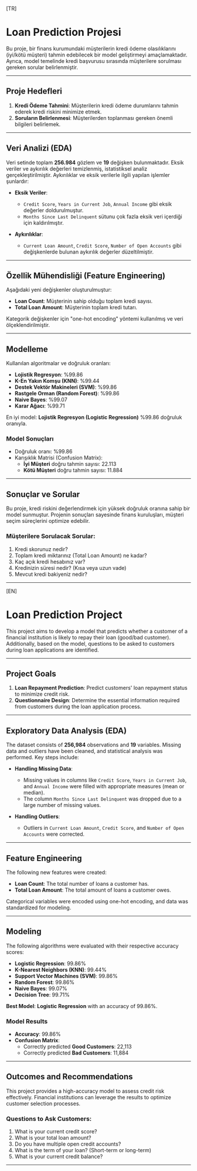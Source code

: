 [TR]
# Loan Prediction Projesi

Bu proje, bir finans kurumundaki müşterilerin kredi ödeme olasılıklarını (iyi/kötü müşteri) tahmin edebilecek bir model geliştirmeyi amaçlamaktadır. Ayrıca, model temelinde kredi başvurusu sırasında müşterilere sorulması gereken sorular belirlenmiştir.

---

## Proje Hedefleri

1. **Kredi Ödeme Tahmini**: Müşterilerin kredi ödeme durumlarını tahmin ederek kredi riskini minimize etmek.
2. **Soruların Belirlenmesi**: Müşterilerden toplanması gereken önemli bilgileri belirlemek.

---

## Veri Analizi (EDA)

Veri setinde toplam **256.984** gözlem ve **19** değişken bulunmaktadır. Eksik veriler ve aykırılık değerleri temizlenmiş, istatistiksel analiz gerçekleştirilmiştir. Aykırılıklar ve eksik verilerle ilgili yapılan işlemler şunlardır:

- **Eksik Veriler**: 
  - `Credit Score`, `Years in Current Job`, `Annual Income` gibi eksik değerler doldurulmuştur.
  - `Months Since Last Delinquent` sütunu çok fazla eksik veri içerdiği için kaldırılmıştır.

- **Aykırılıklar**: 
  - `Current Loan Amount`, `Credit Score`, `Number of Open Accounts` gibi değişkenlerde bulunan aykırılık değerler düzeltilmiştir.

---

## Özellik Mühendisliği (Feature Engineering)

Aşağıdaki yeni değişkenler oluşturulmuştur:
- **Loan Count**: Müşterinin sahip olduğu toplam kredi sayısı.
- **Total Loan Amount**: Müşterinin toplam kredi tutarı.

Kategorik değişkenler için "one-hot encoding" yöntemi kullanılmış ve veri ölçeklendirilmiştir.

---

## Modelleme

Kullanılan algoritmalar ve doğruluk oranları:
- **Lojistik Regresyon**: %99.86
- **K-En Yakın Komşu (KNN)**: %99.44
- **Destek Vektör Makineleri (SVM)**: %99.86
- **Rastgele Orman (Random Forest)**: %99.86
- **Naive Bayes**: %99.07
- **Karar Ağacı**: %99.71

En iyi model: **Lojistik Regresyon (Logistic Regression)** %99.86 doğruluk oranıyla.

### Model Sonuçları
- Doğruluk oranı: %99.86
- Karışıklık Matrisi (Confusion Matrix):
  - **İyi Müşteri** doğru tahmin sayısı: 22.113
  - **Kötü Müşteri** doğru tahmin sayısı: 11.884

---

## Sonuçlar ve Sorular

Bu proje, kredi riskini değerlendirmek için yüksek doğruluk oranına sahip bir model sunmuştur. Projenin sonuçları sayesinde finans kuruluşları, müşteri seçim süreçlerini optimize edebilir.

### Müşterilere Sorulacak Sorular:
1. Kredi skorunuz nedir?
2. Toplam kredi miktarınız (Total Loan Amount) ne kadar?
3. Kaç açık kredi hesabınız var?
4. Kredinizin süresi nedir? (Kısa veya uzun vade)
5. Mevcut kredi bakiyeniz nedir?

---

[EN]
# Loan Prediction Project

This project aims to develop a model that predicts whether a customer of a financial institution is likely to repay their loan (good/bad customer). Additionally, based on the model, questions to be asked to customers during loan applications are identified.

---

## Project Goals

1. **Loan Repayment Prediction**: Predict customers' loan repayment status to minimize credit risk.
2. **Questionnaire Design**: Determine the essential information required from customers during the loan application process.

---

## Exploratory Data Analysis (EDA)

The dataset consists of **256,984** observations and **19** variables. Missing data and outliers have been cleaned, and statistical analysis was performed. Key steps include:

- **Handling Missing Data**:
  - Missing values in columns like `Credit Score`, `Years in Current Job`, and `Annual Income` were filled with appropriate measures (mean or median).
  - The column `Months Since Last Delinquent` was dropped due to a large number of missing values.

- **Handling Outliers**:
  - Outliers in `Current Loan Amount`, `Credit Score`, and `Number of Open Accounts` were corrected.

---

## Feature Engineering

The following new features were created:
- **Loan Count**: The total number of loans a customer has.
- **Total Loan Amount**: The total amount of loans a customer owes.

Categorical variables were encoded using one-hot encoding, and data was standardized for modeling.

---

## Modeling

The following algorithms were evaluated with their respective accuracy scores:
- **Logistic Regression**: 99.86%
- **K-Nearest Neighbors (KNN)**: 99.44%
- **Support Vector Machines (SVM)**: 99.86%
- **Random Forest**: 99.86%
- **Naive Bayes**: 99.07%
- **Decision Tree**: 99.71%

**Best Model**: **Logistic Regression** with an accuracy of 99.86%.

### Model Results
- **Accuracy**: 99.86%
- **Confusion Matrix**:
  - Correctly predicted **Good Customers**: 22,113
  - Correctly predicted **Bad Customers**: 11,884

---

## Outcomes and Recommendations

This project provides a high-accuracy model to assess credit risk effectively. Financial institutions can leverage the results to optimize customer selection processes.

### Questions to Ask Customers:
1. What is your current credit score?
2. What is your total loan amount?
3. Do you have multiple open credit accounts?
4. What is the term of your loan? (Short-term or long-term)
5. What is your current credit balance?

---

